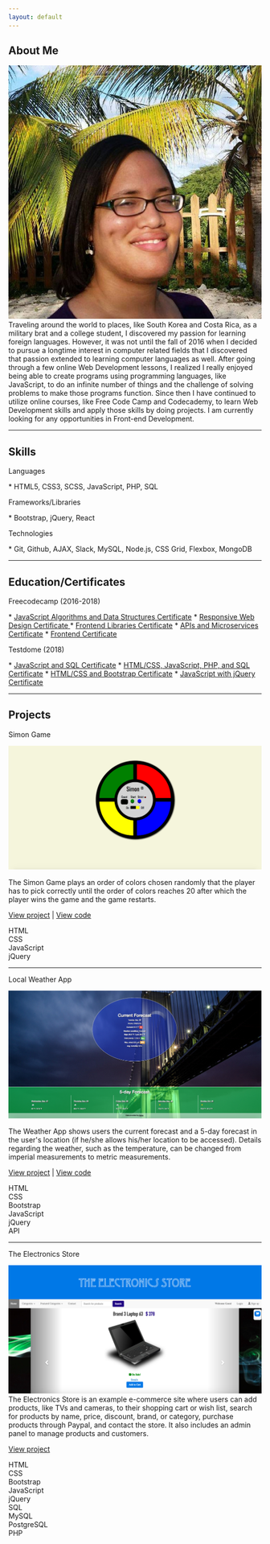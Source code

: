 ```yaml
---
layout: default
---
```


<h2> About Me </h2>
<img id="about-me-img" src="images/kayla-on-beach.jpeg" alt="[image of Kayla on beach" > 
Traveling around the world to places, like South Korea and Costa Rica, as a military brat and a college student, I discovered my passion for learning foreign languages. However, it was not until the fall of 2016 when I decided to pursue a longtime interest in computer related fields that I discovered that passion extended to learning computer languages as well. After going through a few online Web Development lessons, I realized I really enjoyed being able to create programs using programming languages, like JavaScript, to do an infinite number of things and the challenge of solving problems to make those programs function. Since then I have continued to utilize online courses, like Free Code Camp and Codecademy, to learn Web Development skills and apply those skills by doing projects. I am currently looking for any opportunities in Front-end Development.

<hr>

<h2>Skills </h2>
<p class="subheader">Languages</p>
*   HTML5, CSS3, SCSS, JavaScript, PHP, SQL

<p class="subheader">Frameworks/Libraries</p>
*   Bootstrap, jQuery, React

<p class="subheader">Technologies</p>
*   Git, Github, AJAX, Slack, MySQL, Node.js, CSS Grid, Flexbox, MongoDB 

<hr>

<h2>Education/Certificates </h2>

<p class="subheader">Freecodecamp (2016-2018)</p>
*   <a target="_blank" href="https://www.freecodecamp.org/certification/kaykay1424/javascript-algorithms-and-data-structures" >JavaScript Algorithms and Data Structures Certificate</a>
*   <a target="_blank" href="https://www.freecodecamp.org/certification/kaykay1424/responsive-web-design">Responsive Web Design Certificate </a>
*   <a target="_blank" href="https://www.freecodecamp.org/certification/kaykay1424/front-end-libraries">Frontend Libraries Certificate</a>
*   <a target="_blank" href="https://www.freecodecamp.org/certification/kaykay1424/apis-and-microservices">APIs and Microservices Certificate</a>
*   <a target="_blank"  href="https://www.freecodecamp.org/kaykay1424/front-end-certification">Frontend Certificate</a> 

<p class="subheader">Testdome (2018)</p>
*   <a target="_blank" href="https://www.testdome.com/cert/1ed0272bf30840f1893133180c18f4c4">JavaScript and SQL Certificate</a>		
*   <a target="_blank"  href="https://www.testdome.com/cert/1a1ad583155e48cdb9a4217155acdad3">HTML/CSS, JavaScript, PHP, and SQL Certificate</a> 		
*   <a target="_blank" href="https://www.testdome.com/cert/44b6e14667074acbb144982f7c127542">HTML/CSS and Bootstrap Certificate</a>		
*   <a target="_blank"  href="https://www.testdome.com/cert/9d35e07389ce4657bf408f02a1676e04">JavaScript with jQuery Certificate</a>  

<hr>

<h2>Projects </h2>

<p id="simon-game-title" class="project-title">Simon Game</p>

<img class="project-img" src="images/simon-game.jpg" alt="image of Simon game" />

The Simon Game plays an order of colors chosen randomly that the player has to pick correctly until the order of colors reaches 20 after which the player wins the game and the game restarts.

<p class="project-links"><a target="_blank" href="Simon-Game/index.html" >View project</a> | <a target="_blank" href="https://github.com/kaykay1424/kaykay1424.github.io/tree/master/dev-portfolio/Simon-Game">View code</a></p>

<div class="label frontend-label  ">HTML</div>

<div class="label frontend-label  ">CSS</div>

<div class="label frontend-label" >JavaScript</div>

<div class="label frontend-label " > jQuery </div>

<hr class="project-border">


<p class="project-title">Local Weather App</p>

<p><img class="project-img" src="images/weather-app.jpg" alt="image of local weather app" />

 The Weather App shows users the current forecast and a 5-day forecast in the user's location (if he/she allows his/her location to be accessed). Details regarding the weather, such as the temperature, can be changed from imperial measurements to metric measurements.</p>

<p class="project-links"><a target="_blank" href="Local-Weather-App/index.html" >View project</a> | <a target="_blank" href="https://github.com/kaykay1424/kaykay1424.github.io/tree/master/dev-portfolio/Local-Weather-App">View code</a></p>

<div class="label frontend-label  ">HTML</div>

<div class="label frontend-label  ">CSS</div>

<div class="label frontend-label" > Bootstrap </div>

<div class="label frontend-label" >JavaScript</div>

<div class="label frontend-label " > jQuery </div>

<div class="label backend-label " > API </div>

<hr class="project-border">

<p class="project-title">The Electronics Store</p>

<p><img class="project-img" src="images/electronics-store.jpg"  alt="image of electronics store" />The Electronics Store is an example e-commerce site where users can add products, like TVs and cameras, to their shopping cart or wish list, search for products by name, price, discount, brand, or category, purchase products through Paypal, and contact the store. It also includes an admin panel to manage products and customers.</p>

<p class="project-links"><a target="_blank" href="https://the-electronics-store.herokuapp.com/" >View project</a> </p>

<div class="label frontend-label  ">HTML</div>

<div class="label frontend-label  ">CSS</div>

<div class="label frontend-label" > Bootstrap </div>

<div class="label frontend-label" >JavaScript</div>

<div class="label frontend-label " > jQuery </div>

<div class="label backend-label " > SQL </div>

<div class="label backend-label " > MySQL </div>

<div class="label backend-label " > PostgreSQL </div>

<div class="label backend-label " > PHP </div>

